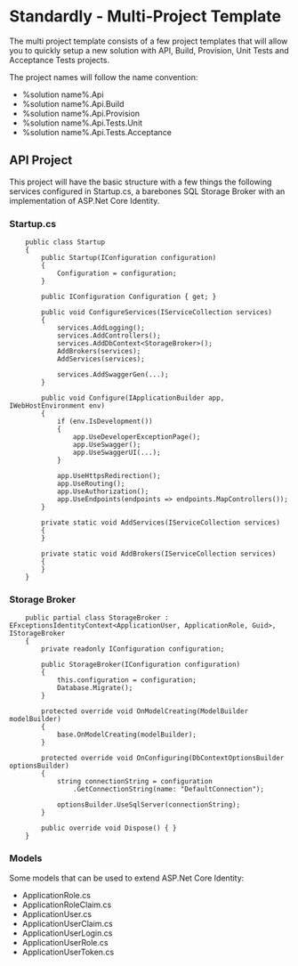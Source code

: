 # Standardly - Multi-Project Template

The multi project template consists of a few project templates that will allow you to quickly setup a new solution with API, Build, Provision, Unit Tests and Acceptance Tests projects.

The project names will follow the name convention:

- %solution name%.Api
- %solution name%.Api.Build
- %solution name%.Api.Provision
- %solution name%.Api.Tests.Unit
- %solution name%.Api.Tests.Acceptance
    
## API Project

This project will have the basic structure with a few things the following services configured in Startup.cs, a barebones SQL Storage Broker with an implementation of ASP.Net Core Identity.

### Startup.cs
```
    public class Startup
    {
        public Startup(IConfiguration configuration)
        {
            Configuration = configuration;
        }

        public IConfiguration Configuration { get; }

        public void ConfigureServices(IServiceCollection services)
        {
            services.AddLogging();
            services.AddControllers();
            services.AddDbContext<StorageBroker>();
            AddBrokers(services);
            AddServices(services);

            services.AddSwaggerGen(...);
        }

        public void Configure(IApplicationBuilder app, IWebHostEnvironment env)
        {
            if (env.IsDevelopment())
            {
                app.UseDeveloperExceptionPage();
                app.UseSwagger();
                app.UseSwaggerUI(...);
            }

            app.UseHttpsRedirection();
            app.UseRouting();
            app.UseAuthorization();
            app.UseEndpoints(endpoints => endpoints.MapControllers());
        }

        private static void AddServices(IServiceCollection services)
        {
        }

        private static void AddBrokers(IServiceCollection services)
        {
        }
    }
```
### Storage Broker

```
    public partial class StorageBroker : EFxceptionsIdentityContext<ApplicationUser, ApplicationRole, Guid>, IStorageBroker
    {
        private readonly IConfiguration configuration;

        public StorageBroker(IConfiguration configuration)
        {
            this.configuration = configuration;
            Database.Migrate();
        }

        protected override void OnModelCreating(ModelBuilder modelBuilder)
        {
            base.OnModelCreating(modelBuilder);
        }

        protected override void OnConfiguring(DbContextOptionsBuilder optionsBuilder)
        {
            string connectionString = configuration
                .GetConnectionString(name: "DefaultConnection");

            optionsBuilder.UseSqlServer(connectionString);
        }

        public override void Dispose() { }
    }
```

### Models

Some models that can be used to extend ASP.Net Core Identity:

- ApplicationRole.cs
- ApplicationRoleClaim.cs
- ApplicationUser.cs
- ApplicationUserClaim.cs
- ApplicationUserLogin.cs
- ApplicationUserRole.cs
- ApplicationUserToken.cs

